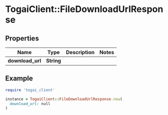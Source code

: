 # TogaiClient::FileDownloadUrlResponse

## Properties

| Name | Type | Description | Notes |
| ---- | ---- | ----------- | ----- |
| **download_url** | **String** |  |  |

## Example

```ruby
require 'togai_client'

instance = TogaiClient::FileDownloadUrlResponse.new(
  download_url: null
)
```

